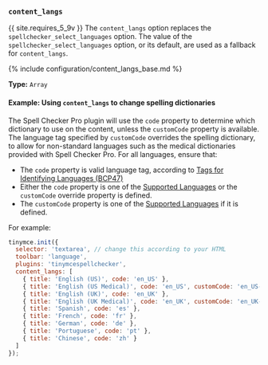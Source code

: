 ### `content_langs`
{{ site.requires_5_9v }} The `content_langs` option replaces the `spellchecker_select_languages` option. The value of the `spellchecker_select_languages` option, or its default, are used as a fallback for `content_langs`.

{% include configuration/content_langs_base.md %}


**Type:** `Array`

#### Example: Using `content_langs` to change spelling dictionaries

The Spell Checker Pro plugin will use the `code` property to determine which dictionary to use on the content, unless the `customCode` property is available. The language tag specified by `customCode` overrides the spelling dictionary, to allow for non-standard languages such as the medical dictionaries provided with Spell Checker Pro. For all languages, ensure that:

- The `code` property is valid language tag, according to [Tags for Identifying Languages (BCP47)](https://www.ietf.org/rfc/bcp/bcp47.txt)
- Either the `code` property is one of the [Supported Languages](#supportedlanguages) or the `customCode` override property is defined.
- The `customCode` property is one of the [Supported Languages](#supportedlanguages) if it is defined.

For example:

```js
tinymce.init({
  selector: 'textarea', // change this according to your HTML
  toolbar: 'language',
  plugins: 'tinymcespellchecker',
  content_langs: [
    { title: 'English (US)', code: 'en_US' },
    { title: 'English (US Medical)', code: 'en_US', customCode: 'en_US-medical' },
    { title: 'English (UK)', code: 'en_UK' },
    { title: 'English (UK Medical)', code: 'en_UK', customCode: 'en_UK-medical' },
    { title: 'Spanish', code: 'es' },
    { title: 'French', code: 'fr' },
    { title: 'German', code: 'de' },
    { title: 'Portuguese', code: 'pt' },
    { title: 'Chinese', code: 'zh' }
  ]
});
```
